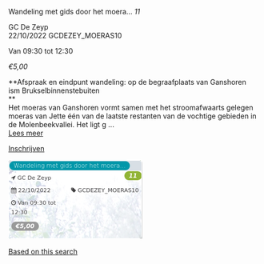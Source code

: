 Wandeling met gids door het moera... *11*

GC De Zeyp  
22/10/2022 GCDEZEY\_MOERAS10  

Van 09:30 tot 12:30

*€5,00*

  

  

**Afspraak en eindpunt wandeling: op de begraafplaats van Ganshoren  
ism Brukselbinnenstebuiten  
**  
Het moeras van Ganshoren vormt samen met het stroomafwaarts gelegen moeras van Jette één van de laatste restanten van de vochtige gebieden in de Molenbeekvallei. Het ligt g ...  
[Lees meer](https://tickets.vgc.be/activity/subscribe/GCDEZEY_MOERAS10)

[Inschrijven](https://tickets.vgc.be/activity/subscribe/GCDEZEY_MOERAS10)

![](80235.png)

[Based on this search](https://tickets.vgc.be/activity/index?&vrijeplaatsen=1&Age%5B%5D=4%2C6&entity=276)